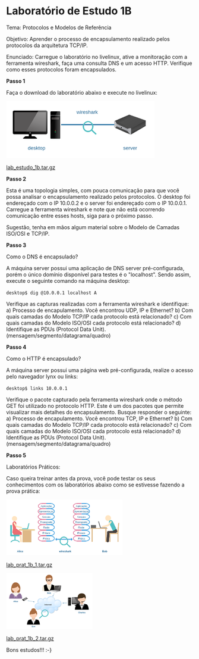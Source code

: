 # Laboratório de Estudo 1B

Tema: Protocolos e Modelos de Referência

Objetivo:
Aprender o processo de encapsulamento realizado pelos protocolos da arquitetura TCP/IP.

Enunciado:
Carregue o laboratório no livelinux, ative a monitoração com a ferramenta wireshark, faça uma consulta DNS e um acesso HTTP. Verifique como esses protocolos foram encapsulados. 

**Passo 1**

Faça o download do laboratório abaixo e execute no livelinux: 

![](./lab_estudo_1b.png)

[lab_estudo_1b.tar.gz](./lab_estudo_1b.tar.gz)

**Passo 2**

Esta é uma topologia simples, com pouca comunicação para que você possa analisar o encapsulamento realizado pelos protocolos. O desktop foi endereçado com o IP 10.0.0.2 e o server foi endereçado com o IP 10.0.0.1. Carregue a ferramenta wireshark e note que não está ocorrendo comunicação entre esses hosts, siga para o próximo passo.

Sugestão, tenha em mãos algum material sobre o Modelo de Camadas ISO/OSI e TCP/IP. 

**Passo 3**

Como o DNS é encapsulado?

A máquina server possui uma aplicação de DNS server pré-configurada, porém o único domínio disponível para testes é o "localhost". Sendo assim, execute o seguinte comando na máquina desktop:

`desktop$ dig @10.0.0.1 localhost A`

Verifique as capturas realizadas com a ferramenta wireshark e identifique:
a) Processo de encapulamento. Você encontrou UDP, IP e Ethernet?
b) Com quais camadas do Modelo TCP/IP cada protocolo está relacionado?
c) Com quais camadas do Modelo ISO/OSI cada protocolo está relacionado?
d) Identifique as PDUs (Protocol Data Unit). (mensagem/segmento/datagrama/quadro)

**Passo 4**

Como o HTTP é encapsulado?

A máquina server possui uma página web pré-configurada, realize o acesso pelo navegador lynx ou links:

`desktop$ links 10.0.0.1`

Verifique o pacote capturado pela ferramenta wireshark onde o método GET foi utilizado no protocolo HTTP. Este é um dos pacotes que permite visualizar mais detalhes do encapsulamento. Busque responder o seguinte:
a) Processo de encapulamento. Você encontrou TCP, IP e Ethernet?
b) Com quais camadas do Modelo TCP/IP cada protocolo está relacionado?
c) Com quais camadas do Modelo ISO/OSI cada protocolo está relacionado?
d) Identifique as PDUs (Protocol Data Unit). (mensagem/segmento/datagrama/quadro)

**Passo 5**

Laboratórios Práticos:

Caso queira treinar antes da prova, você pode testar os seus conhecimentos com os laboratórios abaixo como se estivesse fazendo a prova prática: 

![](./lab_prat_1b_1.png)

[lab_prat_1b_1.tar.gz](./lab_prat_1b_1.tar.gz)

![](./lab_prat_1b_2.png)

[lab_prat_1b_2.tar.gz](./lab_prat_1b_2.tar.gz)

Bons estudos!!! :-}


